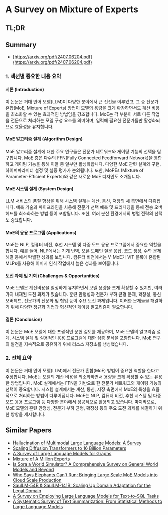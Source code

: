 # A Survey on Mixture of Experts
## TL;DR
## Summary
- [https://arxiv.org/pdf/2407.06204.pdf](https://arxiv.org/pdf/2407.06204.pdf)

### 1. 섹션별 중요한 내용 요약

#### 서론 (Introduction)
이 논문은 거대 언어 모델(LLM)이 다양한 분야에서 큰 진전을 이루었고, 그 중 전문가 혼합(MoE, Mixture of Experts) 방법이 모델의 용량을 크게 확장하면서도 계산 비용을 최소화할 수 있는 효과적인 방법임을 강조합니다. MoE는 각 부분이 서로 다른 작업을 전문으로 처리하는 모델 구성 요소를 의미하며, 입력에 필요한 전문가들만 활성화되므로 효율성을 유지합니다.

#### MoE 알고리즘 설계 (Algorithm Design)
MoE 알고리즘 설계에 대한 주요 연구들은 전문가 네트워크와 게이팅 기능의 선택을 탐구합니다. MoE 층은 다수의 FFN(Fully Connected Feedforward Network)을 통합하고 게이팅 기능을 통해 이들 중 일부만 활성화합니다. 다양한 MoE 관련 설계와 구현, 하이퍼파라미터 설정 및 실증 평가가 논의됩니다. 또한, MoPEs (Mixture of Parameter-Efficient Experts)와 같은 새로운 MoE 디자인도 소개됩니다.

#### MoE 시스템 설계 (System Design)
LLM 서비스의 품질 향상을 위해 시스템 설계는 계산, 통신, 저장의 세 측면에서 다뤄집니다. 예측 기술과 파이프라인을 사용해 전문가 선택 예측 및 프리페칭을 통해 전송 오버헤드를 최소화하는 방법 등이 포함됩니다. 또한, 여러 분산 환경에서의 병렬 전략의 선택도 중요합니다.

#### MoE의 응용 프로그램 (Applications)
MoE는 NLP, 컴퓨터 비전, 추천 시스템 및 다중 모드 응용 프로그램에서 중요한 역할을 합니다. 예를 들어, NLP에서는 기계 번역, 오픈 도메인 질문 응답, 코드 생성, 수학 문제 해결 등에서 탁월한 성과를 보입니다. 컴퓨터 비전에서는 V-MoE가 ViT 블록에 혼합된 MLPs를 사용해 이미지 인식 작업에서 높은 성과를 보여줍니다.

#### 도전 과제 및 기회 (Challenges & Opportunities)
MoE 모델은 계산비용을 일정하게 유지하면서 모델 용량을 크게 확장할 수 있지만, 여러 가지 내재된 도전 과제가 있습니다. 훈련 안정성과 전문가 부하 균형 문제, 확장성, 통신 오버헤드, 전문가의 전문화 및 협업 등이 주요 도전 과제입니다. 이러한 문제들을 해결하기 위해 다양한 정규화 기법과 혁신적인 게이팅 알고리즘이 필요합니다.

#### 결론 (Conclusion)
이 논문은 MoE 모델에 대한 포괄적인 문헌 검토를 제공하며, MoE 모델의 알고리즘 설계, 시스템 설계 및 실용적인 응용 프로그램에 대한 심층 분석을 포함합니다. MoE 연구의 발전을 지속적으로 공유하기 위해 리소스 저장소를 생성했습니다.

### 2. 전체 요약

이 논문은 거대 언어 모델(LLM)에서 전문가 혼합(MoE) 방법이 중요한 역할을 한다고 주장합니다. MoE는 모델의 계산 비용을 최소화하면서 용량을 크게 확장할 수 있는 유용한 방법입니다. MoE 설계에서는 FFN을 기반으로 한 전문가 네트워크와 게이팅 기능의 선택이 중요합니다. 시스템 설계에서는 계산, 통신, 저장 측면에서 MoE의 특성을 효율적으로 처리하는 방법이 다루어집니다. MoE는 NLP, 컴퓨터 비전, 추천 시스템 및 다중 모드 응용 프로그램 등 다양한 분야에서 성공적으로 활용되고 있습니다. 마지막으로, MoE 모델의 훈련 안정성, 전문가 부하 균형, 확장성 등의 주요 도전 과제를 해결하기 위한 방향을 제시합니다.

## Similar Papers
- [Hallucination of Multimodal Large Language Models: A Survey](2404.18930.md)
- [Scaling Diffusion Transformers to 16 Billion Parameters](2407.11633.md)
- [A Survey of Large Language Models for Graphs](2405.08011.md)
- [Mixture of A Million Experts](2407.04153.md)
- [Is Sora a World Simulator? A Comprehensive Survey on General World Models and Beyond](2405.03520.md)
- [Who Says Elephants Can't Run: Bringing Large Scale MoE Models into Cloud Scale Production](2211.10017.md)
- [SaulLM-54B & SaulLM-141B: Scaling Up Domain Adaptation for the Legal Domain](2407.19584.md)
- [A Survey on Employing Large Language Models for Text-to-SQL Tasks](2407.15186.md)
- [A Systematic Survey of Text Summarization: From Statistical Methods to Large Language Models](2406.11289.md)
